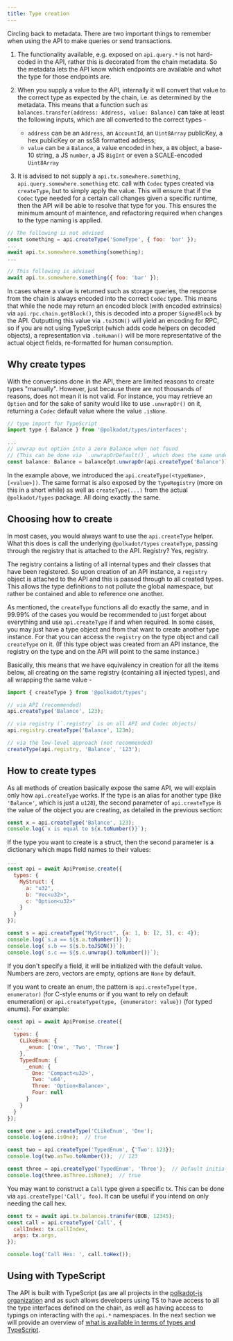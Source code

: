 ```yaml
---
title: Type creation
---
```


Circling back to metadata. There are two important things to remember when using the API to make queries or send transactions.

1. The functionality available, e.g. exposed on `api.query.*` is not hard-coded in the API, rather this is decorated from the chain metadata. So the metadata lets the API know which endpoints are available and what the type for those endpoints are.

2. When you supply a value to the API, internally it will convert that value to the correct type as expected by the chain, i.e. as determined by the metadata. This means that a function such as `balances.transfer(address: Address, value: Balance)` can take at least the following inputs, which are all converted to the correct types -

   - `address` can be an `Address`, an `AccountId`, an `Uint8Array` publicKey, a hex publicKey or an ss58 formatted address;
   - `value` can be a `Balance`, a value encoded in hex, a `BN` object, a base-10 string, a JS `number`, a JS `BigInt` or even a SCALE-encoded `Uint8Array`

3. It is advised to not supply a `api.tx.somewhere.something`, `api.query.somewhere.something` etc. call with `Codec` types created via `createType`, but to simply apply the value. This will ensure that if the `Codec` type needed for a certain call changes given a specific runtime, then the API will be able to resolve that type for you. This ensures the minimum amount of maintence, and refactoring required when changes to the type naming is applied.

```js
// The following is not advised
const something = api.createType('SomeType', { foo: 'bar' });
...
await api.tx.somewhere.something(something);
...

// This following is advised
await api.tx.somewhere.something({ foo: 'bar' });
```

In cases where a value is returned such as storage queries, the response from the chain is always encoded into the correct `Codec` type. This means that while the node may return an encoded block (with encoded extrinsics) via `api.rpc.chain.getBlock()`, this is decoded into a proper `SignedBlock` by the API. Outputting this value via `.toJSON()` will yield an encoding for RPC, so if you are not using TypeScript (which adds code helpers on decoded objects), a representation via `.toHuman()` will be more representative of the actual object fields, re-formatted for human consumption.


## Why create types

With the conversions done in the API, there are limited reasons to create types "manually". However, just because there are not thousands of reasons, does not mean it is not valid. For instance, you may retrieve an `Option` and for the sake of sanity would like to use `.unwrapOr()` on it, returning a `Codec` default value where the value `.isNone`.

```js
// type import for TypeScript
import type { Balance } from '@polkadot/types/interfaces';

...
// unwrap out option into a zero Balance when not found
// (This can be done via `.unwrapOrDefault()`, which does the same underlying)
const balance: Balance = balanceOpt.unwrapOr(api.createType('Balance'));
```

In the example above, we introduced the `api.createType(<typeName>, [<value>])`. The same format is also exposed by the `TypeRegistry` (more on this in a short while) as well as `createType(...)` from the actual `@polkadot/types` package. All doing exactly the same.


## Choosing how to create

In most cases, you would always want to use the `api.createType` helper. What this does is call the underlying `@polkadot/types` `createType`, passing through the registry that is attached to the API. Registry? Yes, registry.

The registry contains a listing of all internal types and their classes that have been registered. So upon creation of an API instance, a `registry` object  is attached to the API and this is passed through to all created types. This allows the type definitions to not pollute the global namespace, but rather be contained and able to reference one another.

As mentioned, the `createType` functions all do exactly the same, and in 99.99% of the cases you would be recommended to just forget about everything and use `api.createType` if and when required. In some cases, you may just have a type object and from that want to create another type instance. For that you can access the `registry` on the type object and call `createType` on it. (If this type object was created from an API instance, the registry on the type and on the API will point to the same instance.)

Basically, this means that we have equivalency in creation for all the items below, all creating on the same registry (containing all injected types), and all wrapping the same value -

```js
import { createType } from '@polkadot/types';

// via API (recommended)
api.createType('Balance', 123);

// via registry (`.registry` is on all API and Codec objects)
api.registry.createType('Balance', 123n);

// via the low-level approach (not recommended)
createType(api.registry, 'Balance', '123');
```

## How to create types

As all methods of creation basically expose the same API, we will explain only how `api.createType` works. If the type is an alias for another type (like `'Balance'`, which is just a `u128`), the second parameter of `api.createType` is the value of the object you are creating, as detailed in the previous section:

```js
const x = api.createType('Balance', 123);
console.log(`x is equal to ${x.toNumber()}`);
```

If the type you want to create is a struct, then the second parameter is a dictionary which maps field names to their values:

```js
...
const api = await ApiPromise.create({
  types: {
    MyStruct: {
      a: "u32",
      b: "Vec<u32>",
      c: "Option<u32>"
    }
  }
});

const s = api.createType("MyStruct", {a: 1, b: [2, 3], c: 4});
console.log(`s.a == ${s.a.toNumber()}`);
console.log(`s.b == ${s.b.toJSON()}`);
console.log(`s.c == ${s.c.unwrap().toNumber()}`);
```

If you don't specify a field, it will be initialized with the default value. Numbers are zero, vectors are empty, options are `None` by default.

If you want to create an enum, the pattern is `api.createType(type, enumerator)` (for C-style enums or if you want to rely on default enumeration) or `api.createType(type, {enumerator: value})` (for typed enums). For example:

```js
const api = await ApiPromise.create({
  ...
  types: {
    CLikeEnum: {
      _enum: ['One', 'Two', 'Three']
    },
    TypedEnum: {
      _enum: {
        One: 'Compact<u32>',
        Two: 'u64',
        Three: 'Option<Balance>',
        Four: null
      }
    }
  }
});

const one = api.createType('CLikeEnum', 'One');
console.log(one.isOne);  // true

const two = api.createType('TypedEnum', {'Two': 123});
console.log(two.asTwo.toNumber());  // 123

const three = api.createType('TypedEnum', 'Three');  // Default initialization
console.log(three.asThree.isNone);  // true
```

You may want to construct a `Call` type given a specific tx. This can be done via `api.createType('Call', foo)`. It can be useful if you intend on only needing the call hex.

```js
const tx = await api.tx.balances.transfer(BOB, 12345);
const call = api.createType('Call', {
  callIndex: tx.callIndex,
  args: tx.args,
});

console.log('Call Hex: ', call.toHex());
```

## Using with TypeScript

The API is built with TypeScript (as are all projects in the [polkadot-js organization](https://github.com/polkadot-js/) and as such allows developers using TS to have access to all the type interfaces defined on the chain, as well as having access to typings on interacting with the `api.*` namespaces. In the next section we will provide an overview of [what is available in terms of types and TypeScript](typescript.md).

